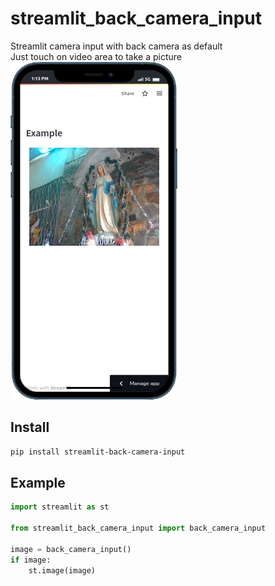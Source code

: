 # streamlit_back_camera_input
Streamlit camera input with back camera as default  
Just touch on video area to take a picture
![image](image.png)

## Install

```sh
pip install streamlit-back-camera-input
```

## Example

```python
import streamlit as st

from streamlit_back_camera_input import back_camera_input

image = back_camera_input()
if image:
    st.image(image)
```
